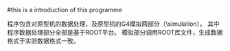 #this is a introduction of this programme

程序包含对原型机的数据处理，及原型机的G4模拟两部分（\simulation）。
其中程序数据处理部分全部是基于ROOT平台。
模拟部分调用ROOT库文件，生成数据格式于实验数据格式一致。